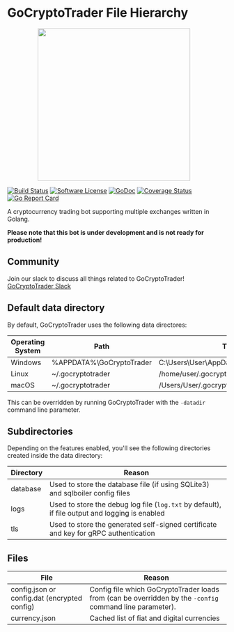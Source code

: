 # GoCryptoTrader File Hierarchy

<img src="https://github.com/thrasher-corp/gocryptotrader/blob/master/web/src/assets/page-logo.png?raw=true" width="350px" height="350px" hspace="70">

[![Build Status](https://travis-ci.com/thrasher-corp/gocryptotrader.svg?branch=master)](https://travis-ci.com/thrasher-corp/gocryptotrader)
[![Software License](https://img.shields.io/badge/License-MIT-orange.svg?style=flat-square)](https://github.com/thrasher-corp/gocryptotrader/blob/master/LICENSE)
[![GoDoc](https://godoc.org/github.com/thrasher-corp/gocryptotrader?status.svg)](https://godoc.org/github.com/thrasher-corp/gocryptotrader)
[![Coverage Status](http://codecov.io/github/thrasher-corp/gocryptotrader/coverage.svg?branch=master)](http://codecov.io/github/thrasher-corp/gocryptotrader?branch=master)
[![Go Report Card](https://goreportcard.com/badge/github.com/thrasher-corp/gocryptotrader)](https://goreportcard.com/report/github.com/thrasher-corp/gocryptotrader)

A cryptocurrency trading bot supporting multiple exchanges written in Golang.

**Please note that this bot is under development and is not ready for production!**

## Community

Join our slack to discuss all things related to GoCryptoTrader! [GoCryptoTrader Slack](https://join.slack.com/t/gocryptotrader/shared_invite/enQtNTQ5NDAxMjA2Mjc5LTc5ZDE1ZTNiOGM3ZGMyMmY1NTAxYWZhODE0MWM5N2JlZDk1NDU0YTViYzk4NTk3OTRiMDQzNGQ1YTc4YmRlMTk)

## Default data directory

By default, GoCryptoTrader uses the following data directores:

Operating System | Path | Translated
--- | --- | ----
| Windows | %APPDATA%\GoCryptoTrader | C:\Users\User\AppData\Roaming\GoCryptoTrader
| Linux | ~/.gocryptotrader | /home/user/.gocryptotrader
| macOS | ~/.gocryptotrader | /Users/User/.gocryptotrader

This can be overridden by running GoCryptoTrader with the `-datadir` command line
parameter.

## Subdirectories

Depending on the features enabled, you'll see the following directories created
inside the data directory:

Directory | Reason
--- | ---
| database | Used to store the database file (if using SQLite3) and sqlboiler config files
| logs | Used to store the debug log file (`log.txt` by default), if file output and logging is enabled
| tls | Used to store the generated self-signed certificate and key for gRPC authentication

## Files

File | Reason
--- | ---
config.json or config.dat (encrypted config) | Config file which GoCryptoTrader loads from (can be overridden by the `-config` command line parameter).
currency.json | Cached list of fiat and digital currencies
